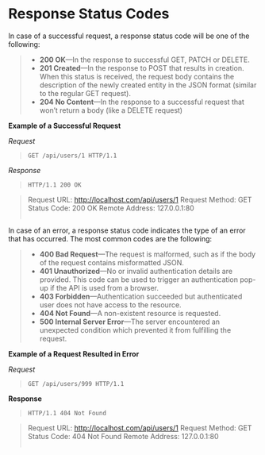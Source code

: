 <a id="web-services-api-response-status-codes"></a>

# Response Status Codes

In case of a successful request, a response status code will be one of the following:

> - **200 OK**—In the response to successful GET, PATCH or DELETE.
> - **201 Created**—In the response to POST that results in creation. When this status is received, the request body contains the description of the newly created entity in the JSON format (similar to the regular GET request).
> - **204 No Content**—In the response to a successful request that won’t return a body (like a DELETE request)

**Example of a Successful Request**

*Request*

> ```http
> GET /api/users/1 HTTP/1.1
> ```

*Response*

> ```http
> HTTP/1.1 200 OK

> Request URL: http://localhost.com/api/users/1
> Request Method: GET
> Status Code: 200 OK
> Remote Address: 127.0.0.1:80
> ```

In case of an error, a response status code indicates the type of an error that has occurred. The most common codes are the following:

> - **400 Bad Request**—The request is malformed, such as if the body of the request contains misformatted JSON.
> - **401 Unauthorized**—No or invalid authentication details are provided. This code can be used to trigger an authentication pop-up if the API is used from a browser.
> - **403 Forbidden**—Authentication succeeded but authenticated user does not have access to the resource.
> - **404 Not Found**—A non-existent resource is requested.
> - **500 Internal Server Error**—The server encountered an unexpected condition which prevented it from fulfilling the request.

**Example of a Request Resulted in Error**

*Request*

> ```http
> GET /api/users/999 HTTP/1.1
> ```

**Response**

> ```http
> HTTP/1.1 404 Not Found

> Request URL: http://localhost.com/api/users/1
> Request Method: GET
> Status Code: 404 Not Found
> Remote Address: 127.0.0.1:80
> ```
